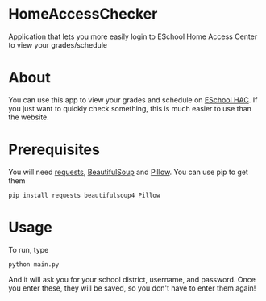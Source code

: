 # HomeAccessChecker
Application that lets you more easily login to ESchool Home Access Center to view your grades/schedule

# About
You can use this app to view your grades and schedule on [ESchool HAC](https://hac31.eschoolplus.k12.ar.us/HomeAccess/Account/LogOn?ReturnUrl=%2fhomeaccess%2f). If you just want to quickly check something, this is much easier to use than the website.

# Prerequisites
You will need [requests](http://docs.python-requests.org/en/master/), [BeautifulSoup](https://www.crummy.com/software/BeautifulSoup/) and [Pillow](https://python-pillow.org). You can use pip to get them

    pip install requests beautifulsoup4 Pillow

# Usage
To run, type

    python main.py

And it will ask you for your school district, username, and password. Once you enter these, they will be saved, so you don't have to enter them again!

